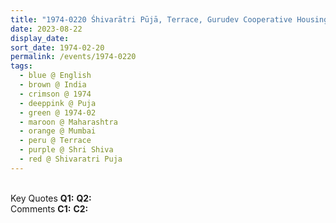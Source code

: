 ```yaml
---
title: "1974-0220 Śhivarātri Pūjā, Terrace, Gurudev Cooperative Housing Society, Prabhadevi Sea Face, Mumbai, Maharashtra, India (date not sure)"
date: 2023-08-22
display_date: 
sort_date: 1974-02-20
permalink: /events/1974-0220
tags:
  - blue @ English
  - brown @ India
  - crimson @ 1974
  - deeppink @ Puja
  - green @ 1974-02
  - maroon @ Maharashtra
  - orange @ Mumbai
  - peru @ Terrace
  - purple @ Shri Shiva 
  - red @ Shivaratri Puja
---
```


<br>

<wave-list>
  <list-title color="DarkSeaGreen" width="55">Key Quotes</list-title>
  <list-item color="BlanchedAlmond" width="280"><b>Q1:</b> <i></i></list-item>
  <list-item color="Lavender" width="280"><b>Q2:</b> <i></i></list-item>
</wave-list>

<br>

<wave-list>
  <list-title color="DarkSeaGreen" width="55">Comments</list-title>
  <list-item color="BlanchedAlmond" width="280"><b>C1:</b> <i></i></list-item>
  <list-item color="Lavender" width="280"><b>C2:</b> <i></i></list-item>
</wave-list>